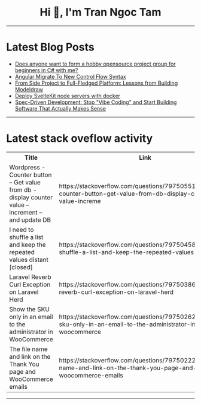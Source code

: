 <h1 align="center">Hi 👋, I'm Tran Ngoc Tam</h1>

---

# Latest Blog Posts 
<!-- BLOG-POST-LIST:START -->
- [Does anyone want to form a hobby opensource project group for beginners in C# with me?](https://dev.to/ripetide1229/does-anyone-want-to-form-a-hobby-opensource-project-group-for-beginners-in-c-with-me-2jmp)
- [Angular Migrate To New Control Flow Syntax](https://dev.to/nagarlalit/angular-migrate-to-new-control-flow-syntax-421n)
- [From Side Project to Full-Fledged Platform: Lessons from Building Modeldraw](https://dev.to/martin-staufcik/from-side-project-to-full-fledged-platform-lessons-from-building-modeldraw-1ep1)
- [Deploy SvelteKit node servers with docker](https://dev.to/lukehagar/deploy-sveltekit-node-servers-with-docker-1ep7)
- [Spec-Driven Development: Stop &quot;Vibe Coding&quot; and Start Building Software That Actually Makes Sense](https://dev.to/yijohnhuang/spec-driven-development-stop-vibe-coding-and-start-building-software-that-actually-makes-sense-3h1d)
<!-- BLOG-POST-LIST:END -->

---

# Latest stack oveflow activity
<table>
  <tr><th>Title</th><th>Link</th></tr>
  <!-- STACKOVERFLOW:START --><tr><td>Wordpress - Counter button – Get value from db - display counter value – increment – and update DB</td><td>https://stackoverflow.com/questions/79750551/wordpress-counter-button-get-value-from-db-display-counter-value-increme</td></tr><tr><td>I need to shuffle a list and keep the repeated values distant [closed]</td><td>https://stackoverflow.com/questions/79750458/i-need-to-shuffle-a-list-and-keep-the-repeated-values-distant</td></tr><tr><td>Laravel Reverb Curl Exception on Laravel Herd</td><td>https://stackoverflow.com/questions/79750386/laravel-reverb-curl-exception-on-laravel-herd</td></tr><tr><td>Show the SKU only in an email to the administrator in WooCommerce</td><td>https://stackoverflow.com/questions/79750262/show-the-sku-only-in-an-email-to-the-administrator-in-woocommerce</td></tr><tr><td>The file name and link on the Thank You page and WooCommerce emails</td><td>https://stackoverflow.com/questions/79750222/the-file-name-and-link-on-the-thank-you-page-and-woocommerce-emails</td></tr><!-- STACKOVERFLOW:END -->
</table>

---


